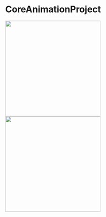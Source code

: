 # CoreAnimationProject

<img src="https://user-images.githubusercontent.com/81886542/133481313-36399028-9a5a-4e5c-ba3a-8c958de937c0.png" width="300" />

<img src="https://user-images.githubusercontent.com/81886542/133481322-a0431ee3-8d1b-4298-a145-406c6f6475b3.png" width="300" />
